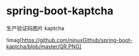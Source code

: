 # spring-boot-kaptcha
生产验证码图片 kaptcha

!imag[https://github.com/ninuxGithub/spring-boot-kaptcha/blob/master/QR.PNG]
